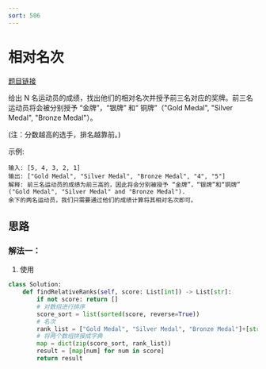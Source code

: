 ```yaml
---
sort: 506
---
```

# 相对名次
[题目链接](https://leetcode-cn.com/problems/relative-ranks/)


给出 N 名运动员的成绩，找出他们的相对名次并授予前三名对应的奖牌。前三名运动员将会被分别授予 “金牌”，“银牌” 和“ 铜牌”（"Gold Medal", "Silver Medal", "Bronze Medal"）。

(注：分数越高的选手，排名越靠前。)

示例:
```
输入: [5, 4, 3, 2, 1]
输出: ["Gold Medal", "Silver Medal", "Bronze Medal", "4", "5"]
解释: 前三名运动员的成绩为前三高的，因此将会分别被授予 “金牌”，“银牌”和“铜牌” ("Gold Medal", "Silver Medal" and "Bronze Medal").
余下的两名运动员，我们只需要通过他们的成绩计算将其相对名次即可。
```

## 思路

### 解法一：
1. 使用
```python
class Solution:
    def findRelativeRanks(self, score: List[int]) -> List[str]:
        if not score: return []
        # 对数组进行排序
        score_sort = list(sorted(score, reverse=True))
        # 名次
        rank_list = ["Gold Medal", "Silver Medal", "Bronze Medal"]+[str(i+4) for i in range(len(score)-3)]
        # 将两个数组拼接成字典
        map = dict(zip(score_sort, rank_list))
        result = [map[num] for num in score]
        return result

```

